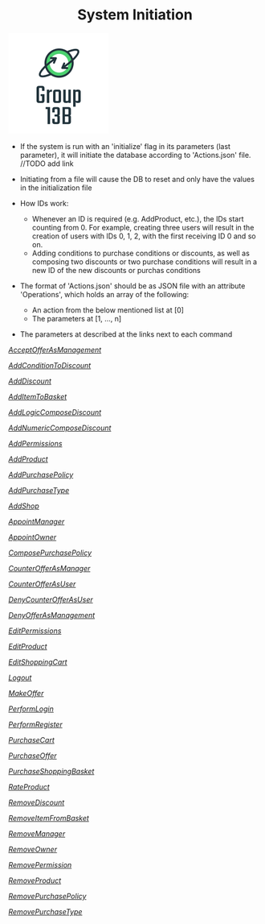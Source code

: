# <div style="text-align: center;"> System Initiation </div>

![Our best logo ever](Logo.png)

- If the system is run with an 'initialize' flag in its parameters (last parameter), it will initiate the database
  according to 'Actions.json' file. //TODO add link

- Initiating from a file will cause the DB to reset and only have the values in the initialization file

- How IDs work:
    - Whenever an ID is required (e.g. AddProduct, etc.), the IDs start counting from 0. For example, creating three
      users will result in the creation of users with IDs 0, 1, 2, with the first receiving ID 0 and so on.
    - Adding conditions to purchase conditions or discounts, as well as composing two discounts or two purchase
      conditions will result in a new ID of the new discounts or purchas conditions

- The format of 'Actions.json' should be as JSON file with an attribute 'Operations', which holds an array of the
  following:
    - An action from the below mentioned list at [0]
    - The parameters at [1, ..., n]

- The parameters at described at the links next to each command

<i>

[AcceptOfferAsManagement](https://github.com/tomsandalon/WSEP/blob/0b74d356737dec9bdf3e98002bac1500269240e7/Logic/Service/Service.ts#L348)

[AddConditionToDiscount](https://github.com/tomsandalon/WSEP/blob/0b74d356737dec9bdf3e98002bac1500269240e7/Logic/Service/Service.ts#L62)

[AddDiscount](https://github.com/tomsandalon/WSEP/blob/0b74d356737dec9bdf3e98002bac1500269240e7/Logic/Service/Service.ts#L66)

[AddItemToBasket](https://github.com/tomsandalon/WSEP/blob/0b74d356737dec9bdf3e98002bac1500269240e7/Logic/Service/Service.ts#L94)

[AddLogicComposeDiscount](https://github.com/tomsandalon/WSEP/blob/0b74d356737dec9bdf3e98002bac1500269240e7/Logic/Service/Service.ts#L70)

[AddNumericComposeDiscount](https://github.com/tomsandalon/WSEP/blob/0b74d356737dec9bdf3e98002bac1500269240e7/Logic/Service/Service.ts#L74)

[AddPermissions](https://github.com/tomsandalon/WSEP/blob/0b74d356737dec9bdf3e98002bac1500269240e7/Logic/Service/Service.ts#L98)

[AddProduct](https://github.com/tomsandalon/WSEP/blob/0b74d356737dec9bdf3e98002bac1500269240e7/Logic/Service/Service.ts#L102)

[AddPurchasePolicy](https://github.com/tomsandalon/WSEP/blob/0b74d356737dec9bdf3e98002bac1500269240e7/Logic/Service/Service.ts#L78)

[AddPurchaseType](https://github.com/tomsandalon/WSEP/blob/0b74d356737dec9bdf3e98002bac1500269240e7/Logic/Service/Service.ts#L376)

[AddShop](https://github.com/tomsandalon/WSEP/blob/0b74d356737dec9bdf3e98002bac1500269240e7/Logic/Service/Service.ts#L106)

[AppointManager](https://github.com/tomsandalon/WSEP/blob/0b74d356737dec9bdf3e98002bac1500269240e7/Logic/Service/Service.ts#L118)

[AppointOwner](https://github.com/tomsandalon/WSEP/blob/0b74d356737dec9bdf3e98002bac1500269240e7/Logic/Service/Service.ts#L122)

[ComposePurchasePolicy](https://github.com/tomsandalon/WSEP/blob/0b74d356737dec9bdf3e98002bac1500269240e7/Logic/Service/Service.ts#L82)

[CounterOfferAsManager](https://github.com/tomsandalon/WSEP/blob/0b74d356737dec9bdf3e98002bac1500269240e7/Logic/Service/Service.ts#L356)

[CounterOfferAsUser](httphttps://github.com/tomsandalon/WSEP/blob/0b74d356737dec9bdf3e98002bac1500269240e7/Logic/Service/Service.ts#L380)

[DenyCounterOfferAsUser](https://github.com/tomsandalon/WSEP/blob/0b74d356737dec9bdf3e98002bac1500269240e7/Logic/Service/Service.ts#L360)

[DenyOfferAsManagement](https://github.com/tomsandalon/WSEP/blob/0b74d356737dec9bdf3e98002bac1500269240e7/Logic/Service/Service.ts#L352)

[EditPermissions](https://github.com/tomsandalon/WSEP/blob/0b74d356737dec9bdf3e98002bac1500269240e7/Logic/Service/Service.ts#L142)

[EditProduct](https://github.com/tomsandalon/WSEP/blob/0b74d356737dec9bdf3e98002bac1500269240e7/Logic/Service/Service.ts#L146)

[EditShoppingCart](https://github.com/tomsandalon/WSEP/blob/0b74d356737dec9bdf3e98002bac1500269240e7/Logic/Service/Service.ts#L150)

[Logout](https://github.com/tomsandalon/WSEP/blob/0b74d356737dec9bdf3e98002bac1500269240e7/Logic/Service/Service.ts#L189)

[MakeOffer](https://github.com/tomsandalon/WSEP/blob/0b74d356737dec9bdf3e98002bac1500269240e7/Logic/Service/Service.ts#L336)

[PerformLogin](https://github.com/tomsandalon/WSEP/blob/0b74d356737dec9bdf3e98002bac1500269240e7/Logic/Service/Service.ts#L201)

[PerformRegister](https://github.com/tomsandalon/WSEP/blob/0b74d356737dec9bdf3e98002bac1500269240e7/Logic/Service/Service.ts#L205)

[PurchaseCart](https://github.com/tomsandalon/WSEP/blob/0b74d356737dec9bdf3e98002bac1500269240e7/Logic/Service/Service.ts#L239)

[PurchaseOffer](https://github.com/tomsandalon/WSEP/blob/0b74d356737dec9bdf3e98002bac1500269240e7/Logic/Service/Service.ts#L368)

[PurchaseShoppingBasket](https://github.com/tomsandalon/WSEP/blob/0b74d356737dec9bdf3e98002bac1500269240e7/Logic/Service/Service.ts#L243)

[RateProduct](https://github.com/tomsandalon/WSEP/blob/0b74d356737dec9bdf3e98002bac1500269240e7/Logic/Service/Service.ts#L315)

[RemoveDiscount](https://github.com/tomsandalon/WSEP/blob/0b74d356737dec9bdf3e98002bac1500269240e7/Logic/Service/Service.ts#L275)

[RemoveItemFromBasket](https://github.com/tomsandalon/WSEP/blob/0b74d356737dec9bdf3e98002bac1500269240e7/Logic/Service/Service.ts#L154)

[RemoveManager](https://github.com/tomsandalon/WSEP/blob/0b74d356737dec9bdf3e98002bac1500269240e7/Logic/Service/Service.ts#L247)

[RemoveOwner](https://github.com/tomsandalon/WSEP/blob/0b74d356737dec9bdf3e98002bac1500269240e7/Logic/Service/Service.ts#L86)

[RemovePermission](https://github.com/tomsandalon/WSEP/blob/0b74d356737dec9bdf3e98002bac1500269240e7/Logic/Service/Service.ts#L319)

[RemoveProduct](https://github.com/tomsandalon/WSEP/blob/0b74d356737dec9bdf3e98002bac1500269240e7/Logic/Service/Service.ts#L251)

[RemovePurchasePolicy](https://github.com/tomsandalon/WSEP/blob/0b74d356737dec9bdf3e98002bac1500269240e7/Logic/Service/Service.ts#L90)

[RemovePurchaseType](https://github.com/tomsandalon/WSEP/blob/0b74d356737dec9bdf3e98002bac1500269240e7/Logic/Service/Service.ts#L372)

</i>

